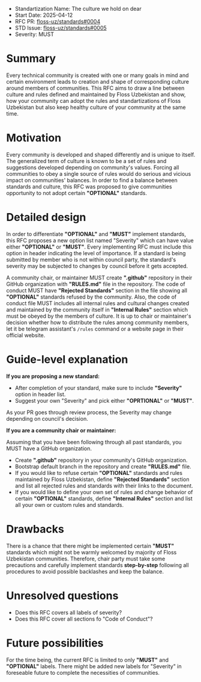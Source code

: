 - Standartization Name: The culture we hold on dear
- Start Date: 2025-04-12
- RFC PR: [floss-uz/standards#0004](https://github.com/floss-uz/standards/pull/4)
- STD Issue: [floss-uz/standards#0005](https://github.com/floss-uz/standards/issues/5)
- Severity: MUST

# Summary

[summary]: #summary

Every technical community is created with one or many goals in mind and certain environment
leads to creation and shape of corresponding culture around members of communities. This RFC
aims to draw a line between culture and rules defined and maintained by Floss Uzbekistan and
show, how your community can adopt the rules and standartizations of Floss Uzbekistan but also
keep healthy culture of your community at the same time.

# Motivation

[motivation]: #motivation

Every community is developed and shaped differently and is unique to itself. The generalized term
of culture is known to be a set of rules and suggestions developed depending on community's
values. Forcing all communities to obey a single source of rules would do serious and vicious impact
on communities' balances. In order to find a balance between standards and culture, this RFC was
proposed to give communities opportunity to not adopt certain **"OPTIONAL"** standards.

# Detailed design

[detailed-design]: #detailed-design

In order to differentiate **"OPTIONAL"** and **"MUST"** implement standards, this RFC proposes a new option list
named "Severity" which can have value either **"OPTIONAL"** or **"MUST"**. Every implementing RFC must include
this option in header indicating the level of importance. If a standard is being submitted by member who
is not within council party, the standard's severity may be subjected to changes by council before it gets
accepted.

A community chair, or maintainer MUST create **".github"** repository in their GitHub organization with
**"RULES.md"** file in the repository. The code of conduct MUST have **"Rejected Standards"**
section in the file showing all **"OPTIONAL"** standards refused by the community. Also, the code of conduct
file MUST includes all internal rules and cultural changes created and maintained by the community itself
in **"Internal Rules"** section which must be obeyed by the members of culture. It is up to chair or
maintainer's decision whether how to distribute the rules among community members, let it be telegram
assistant's `/rules` command or a website page in their official website.

# Guide-level explanation

[guide-level-explanation]: #guide-level-explanation

**If you are proposing a new standard:**

- After completion of your standard, make sure to include **"Severity"** option in header list.
- Suggest your own "Severity" and pick either **"OPRTIONAL"** or **"MUST"**.

As your PR goes through review process, the Severity may change depending on council's decision.

**If you are a community chair or maintainer:**

Assuming that you have been following through all past standards, you MUST have a GitHub organization.

- Create **".github"** repository in your community's GitHub organization.
- Bootstrap default branch in the repository and create **"RULES.md"** file.
- If you would like to refuse certain **"OPTIONAL"** standards and rules maintained by Floss Uzbekistan, define **"Rejected Standards"** section and list all rejected rules and standards with their links to the document.
- If you would like to define your own set of rules and change behavior of certain **"OPTIONAL"** standards, define **"Internal Rules"** section and list all your own or custom rules and standards.

# Drawbacks

[drawbacks]: #drawbacks

There is a chance that there might be implemented certain **"MUST"** standards which might not be warmly
welcomed by majority of Floss Uzbekistan communities. Therefore, chair party must take some precautions
and carefully implement standards **step-by-step** following all procedures to avoid possible backlashes and
keep the balance.

# Unresolved questions

[unresolved-questions]: #unresolved-questions

- Does this RFC covers all labels of severity?
- Does this RFC cover all sections fo "Code of Conduct"?

# Future possibilities

[future-possibilities]: #future-possibilities

For the time being, the current RFC is limited to only **"MUST"** and **"OPTIONAL"** labels.
There might be added new labels for "Severity" in foreseable future to complete the necessities
of communities.
